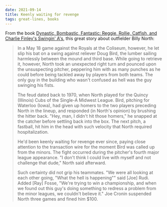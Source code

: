 ```yaml
---
date: 2021-09-14
title: Keenly waiting for revenge
tags: great-lines, books
---
```



From the book [Dynastic, Bombastic, Fantastic: Reggie, Rollie, Catfish, and Charlie Finley's Swingin' A's](https://bookshop.org/books/dynastic-bombastic-fantastic-reggie-rollie-catfish-and-charlie-finley-s-swingin-a-s/9781328570079), this great story about outfielder Billy North:

> In a May 18 game against the Royals at the Coliseum, however, he let slip his bat on a swing against reliever Doug Bird, the lumber sailing harmlessly between the mound and third base. While going to retrieve it, however, North took an unexpected right turn and pounced upon the unsuspecting pitcher, peppering him with as many punches as he could before being tackled away by players from both teams. The only guy in the building who wasn't confused as hell was the guy swinging his fists.
> 
> The feud dated back to 1970, when North played for the Quincy (Illinois) Cubs of the Single-A Midwest League. Bird, pitching for Waterloo (Iowa), had given up homers to the two players preceding North in the lineup, and responded (in North's opinion) by brushing the hitter back. "Hey, man, I didn't hit those homers," he snapped at the catcher before settling back into the box. The next pitch, a fastball, hit him in the head with such velocity that North required hospitalization.
> 
> He'd been keenly waiting for revenge ever since, paying close attention to the transaction wire for the moment Bird was called up from the minors. The fight occurred during the pitcher's fourth major league appearance. "I don't think I could live with myself and not challenge that dude," North said afterward.
> 
> Such certainty did not grip his teammates. "We were all looking at each other going, "What the hell is happening"" said [Joe] Rudi. Added [Ray] Fosse, "We're trying to win a championship, and when we found out this guy's doing something to redress a problem from the minor leagues, we couldn't believe it." Joe Cronin suspended North three games and fined him $100.